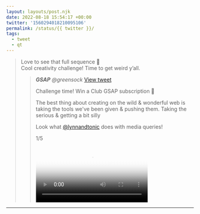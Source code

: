 ```yaml
---
layout: layouts/post.njk
date: 2022-08-18 15:54:17 +00:00
twitter: '1560294018210095106'
permalink: /status/{{ twitter }}/
tags: 
  - tweet
  - qt
---
```


> Love to see that full sequence 🥰  
> Cool creativity challenge! Time to get weird y’all.
> 
> > <cite>**GSAP** @greensock</cite> [View tweet](https://twitter.com/greensock/status/1560287973278715912)
> > 
> > Challenge time! Win a Club GSAP subscription 🥳
> > 
> > The best thing about creating on the wild & wonderful web is taking the tools we've been given & pushing them. Taking the serious & getting a bit silly
> > 
> > Look what [@lynnandtonic](/) does with media queries!
> > 
> > 1/5
> > 
> > <video controls loop preload="metadata" poster="/img/_qt/d_7SOu0DHquj9x9Y.jpg"><source src="/img/_qt/5-bpKTNlwdzkEpfU.mp4">Your browser does not support the video tag.</video>

---
